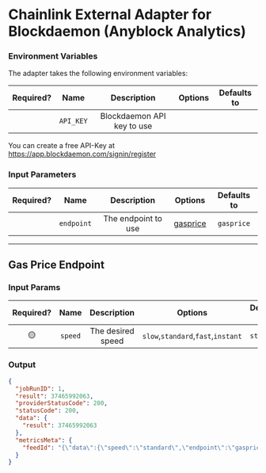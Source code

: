 # Chainlink External Adapter for Blockdaemon (Anyblock Analytics)

### Environment Variables

The adapter takes the following environment variables:

| Required? |   Name    |        Description         | Options | Defaults to |
| :-------: | :-------: | :------------------------: | :-----: | :---------: |
|           | `API_KEY` | Blockdaemon API key to use |         |             |

You can create a free API-Key at https://app.blockdaemon.com/signin/register

### Input Parameters

| Required? |    Name    |     Description     |             Options             | Defaults to |
| :-------: | :--------: | :-----------------: | :-----------------------------: | :---------: |
|           | `endpoint` | The endpoint to use | [gasprice](#Gas-Price-Endpoint) | `gasprice`  |

---

## Gas Price Endpoint

### Input Params

| Required? |  Name   |    Description    |              Options               | Defaults to |
| :-------: | :-----: | :---------------: | :--------------------------------: | :---------: |
|    🟡     | `speed` | The desired speed | `slow`,`standard`,`fast`,`instant` | `standard`  |

### Output

```json
{
  "jobRunID": 1,
  "result": 37465992063,
  "providerStatusCode": 200,
  "statusCode": 200,
  "data": {
    "result": 37465992063
  },
  "metricsMeta": {
    "feedId": "{\"data\":{\"speed\":\"standard\",\"endpoint\":\"gasprice\"}}"
  }
}
```
